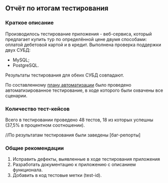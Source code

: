 ## Отчёт по итогам тестирования ##

### Краткое описание ###

Производилось тестирование приложения - веб-сервиса, который предлагает купить тур по определённой цене двумя способами: оплатой дебетовой картой и в кредит. Выполнена проверка поддержки двух СУБД:

- MySQL;
- PostgreSQL.

Результаты тестирования для обеих СУБД совпадают.

По составленному [плану автоматизации](https://github.com/OlgaUsh89/Plan.git) было проведено автоматизированное тестирование, в ходе которого были охвачены все сценарии.


### Количество тест-кейсов ###

Всего в тестировании проведено 48 тестов, 18 из которых успешны (37,5% в процентном соотношении).

//По результатам тестирования были заведены [баг-репорты]

### Общие рекомендации ###

1. Исправить дефекты, выявленные в ходе тестирования приложения
2. Разработать документацию к приложению с описанием функционала.
3. Добавить в код тестовые метки (test-id).
